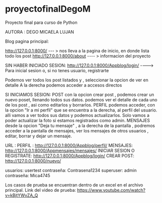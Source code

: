# proyectofinalDegoM
Proyecto final para curso de Python 

AUTORA : DEGO MICAELA LUJAN

Blog 
pagina principal: 

http://127.0.0.1:8000/   --- > nos lleva a la pagina de inicio, en donde lista todo los post 
http://127.0.0.1:8000/about ---- > informacion del proyecto 

SIN HABER INICIADO SESION:
http://127.0.0.1:8000/Appblog/login/ ----> Para inicial sesion o, si no tenes usuario, registrarte 

Podemos ver todos los post listados y , seleccionar la opcion de ver en detalle 
A la derecha podemos acceder a accesos directos

SI INICIAMOS SESION:
POST 
con la opcion crear post , podemos crear un nuevo poset, llenando todos sus datos.
podemos ver el detalle de cada uno de los post , asi como editarlos y borrarlos.
PERFIL
podemos acceder, con la opcion "Ir a mi perfil" que se encuentra a la derecha, al perfil del usuario. alli vamos a ver todos sus datos y podemos actualizarlos. Solo vamos a poder actualizar la foto si estamos registrados como admin. 
MENSAJES
desde la opcion "Deja tu mensaje" , a la derecha de la pantalla , podremos acceder a la pantalla de mensajes, ver los mensajes de otros usuarios , editar, borrar y dejar un mensaje. 


URL :
PERFIL : http://127.0.0.1:8000/Appblog/perfil/
MENSAJES: http://127.0.0.1:8000/Appmensajes/mensajes/
INICIAR SESION O REGISTRATE: http://127.0.0.1:8000/Appblog/login/ 
CREAR POST: http://127.0.0.1:8000/nuevo/


usuarios: usertest  contraseña: Contrasena1234
superuser: admin contraseña: Mica4745


Los casos de prueba se encuentran dentro de un excel en el archivo principal. 
Link del video de prueba: https://www.youtube.com/watch?v=kBjtYWvZA_Q

